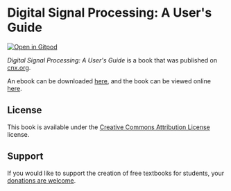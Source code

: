 # Digital Signal Processing: A User's Guide

[![Open in Gitpod](https://gitpod.io/button/open-in-gitpod.svg)](https://gitpod.io/from-referrer/)

_Digital Signal Processing: A User's Guide_ is a book that was published on [cnx.org](https://cnx.org/).

An ebook can be downloaded [here](https://github.com/cnx-user-books/cnxbook-digital-signal-processing-a-user-s-guide/releases/latest), and the book can be viewed online [here](https://github.com/cnx-user-books/cnxbook-digital-signal-processing-a-user-s-guide/releases/latest).

## License
This book is available under the [Creative Commons Attribution License](./LICENSE) license.

## Support
If you would like to support the creation of free textbooks for students, your [donations are welcome](https://riceconnect.rice.edu/donation/support-openstax-banner).
